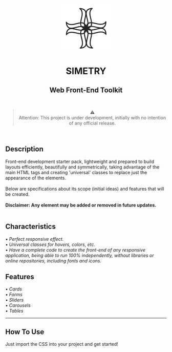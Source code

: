 <link href="https://fonts.googleapis.com/css2?family=Montserrat:wght@100;200;300;400;500;600;700;800;900&display=swap" rel="stylesheet">

<p align="center">
  <img width="150" src="https://raw.githubusercontent.com/paulogobetti/simetry/4b15c5bbf6b638f148dcd731ea05bebc2d6db67a/img/simetry-logo-icon-white-bg.svg">
</p>

<h1 align="center">
    <b>SIMETRY</b>
</h1>
<h2 style="text-align: center;">
    Web Front-End Toolkit
</h2>

<br>

><div align="center">⚠️
><div align="center">Attention: This project is under development, initially with no intention of any official release.
<br>

<h2>
    Description
</h2>
    Front-end development starter pack, lightweight and prepared to build layouts efficiently, beautifully and symmetrically, taking advantage of the main HTML tags and creating 'universal' classes to replace just the appearance of the elements.
<br><br>
    Below are specifications about its scope (initial ideas) and features that will be created.<br><br>
    <b>Disclaimer: Any element may be added or removed in future updates.</b>
<br><br>    

<h2>
    Characteristics
</h2>

<i>
    • Perfect responsive effect.
    <br>
    • Universal classes for hovers, colors, etc.
    <br>
    • Have a complete code to create the front-end of any responsive application, being able to run 100% independently, without libraries or online repositories, including fonts and icons.
</i>

<br>

<h2>
    Features
</h2>

<i>
    • Cards
    <br>
    • Forms
    <br>
    • Sliders
    <br>
    • Carousels
    <br>
    • Tables
</i>

<hr>

<h2>
    How To Use
</h2>

Just import the CSS into your project and get started!